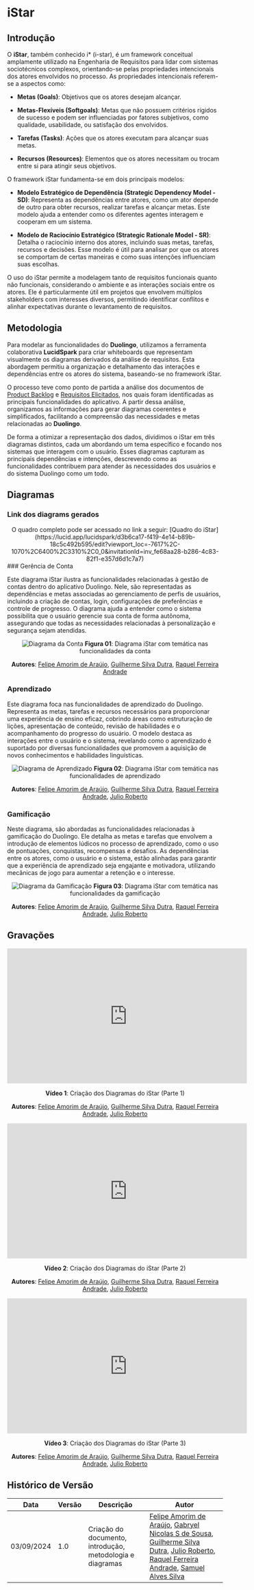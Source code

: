 # iStar

## Introdução

O **iStar**, também conhecido i* (i-star), é um framework conceitual amplamente utilizado na Engenharia de Requisitos para lidar com sistemas sociotécnicos complexos, orientando-se pelas propriedades intencionais dos atores envolvidos no processo. As propriedades intencionais referem-se a aspectos como:

- **Metas (Goals)**: Objetivos que os atores desejam alcançar.

- **Metas-Flexíveis (Softgoals)**: Metas que não possuem critérios rígidos de sucesso e podem ser influenciadas por fatores subjetivos, como qualidade, usabilidade, ou satisfação dos envolvidos.

- **Tarefas (Tasks)**: Ações que os atores executam para alcançar suas metas.

- **Recursos (Resources)**: Elementos que os atores necessitam ou trocam entre si para atingir seus objetivos.

O framework iStar fundamenta-se em dois principais modelos:

- **Modelo Estratégico de Dependência (Strategic Dependency Model - SD)**: Representa as dependências entre atores, como um ator depende de outro para obter recursos, realizar tarefas e alcançar metas. Este modelo ajuda a entender como os diferentes agentes interagem e cooperam em um sistema.

- **Modelo de Raciocínio Estratégico (Strategic Rationale Model - SR)**: Detalha o raciocínio interno dos atores, incluindo suas metas, tarefas, recursos e decisões. Esse modelo é útil para analisar por que os atores se comportam de certas maneiras e como suas intenções influenciam suas escolhas.

O uso do iStar permite a modelagem tanto de requisitos funcionais quanto não funcionais, considerando o ambiente e as interações sociais entre os atores. Ele é particularmente útil em projetos que envolvem múltiplos stakeholders com interesses diversos, permitindo identificar conflitos e alinhar expectativas durante o levantamento de requisitos.

## Metodologia

Para modelar as funcionalidades do **Duolingo**, utilizamos a ferramenta colaborativa **LucidSpark** para criar whiteboards que representam visualmente os diagramas derivados da análise de requisitos. Esta abordagem permitiu a organização e detalhamento das interações e dependências entre os atores do sistema, baseando-se no framework iStar.

O processo teve como ponto de partida a análise dos documentos de [Product Backlog](../ModelagemAgil/product-backlog.md) e [Requisitos Elicitados](../Elicitacao/priorizacao/priorizados.md), nos quais foram identificadas as principais funcionalidades do aplicativo. A partir dessa análise, organizamos as informações para gerar diagramas coerentes e simplificados, facilitando a compreensão das necessidades e metas relacionadas ao **Duolingo**.

De forma a otimizar a representação dos dados, dividimos o iStar em três diagramas distintos, cada um abordando um tema específico e focando nos sistemas que interagem com o usuário. Esses diagramas capturam as principais dependências e intenções, descrevendo como as funcionalidades contribuem para atender às necessidades dos usuários e do sistema Duolingo como um todo.

## Diagramas

### Link dos diagrams gerados

<center>
O quadro completo pode ser acessado no link a seguir: [Quadro do iStar](https://lucid.app/lucidspark/d3b6ca17-f419-4e14-b89b-18c5c492b595/edit?viewport_loc=-7617%2C-1070%2C6400%2C3310%2C0_0&invitationId=inv_fe68aa28-b286-4c83-82f1-e357d6d1c7a7)
</center>
### Gerência de Conta

Este diagrama iStar ilustra as funcionalidades relacionadas à gestão de contas dentro do aplicativo Duolingo. Nele, são representadas as dependências e metas associadas ao gerenciamento de perfis de usuários, incluindo a criação de contas, login, configurações de preferências e controle de progresso. O diagrama ajuda a entender como o sistema possibilita que o usuário gerencie sua conta de forma autônoma, assegurando que todas as necessidades relacionadas à personalização e segurança sejam atendidas.

<center>

![Diagrama da Conta](../assets/images/istar-conta.png)
**Figura 01**: Diagrama iStar com temática nas funcionalidades da conta

**Autores**: [Felipe Amorim de Araújo](https://github.com/lipeaaraujo), [Guilherme Silva Dutra](https://github.com/GuiDutra21), [Raquel Ferreira Andrade](https://github.com/raquel-andrade)

</center>

### Aprendizado

Este diagrama foca nas funcionalidades de aprendizado do Duolingo. Representa as metas, tarefas e recursos necessários para proporcionar uma experiência de ensino eficaz, cobrindo áreas como estruturação de lições, apresentação de conteúdo, revisão de habilidades e o acompanhamento do progresso do usuário. O modelo destaca as interações entre o usuário e o sistema, revelando como o aprendizado é suportado por diversas funcionalidades que promovem a aquisição de novos conhecimentos e habilidades linguísticas.

<center>

![Diagrama de Aprendizado](../assets/images/istar-aprendizado.png)
**Figura 02**: Diagrama iStar com temática nas funcionalidades de aprendizado

**Autores**: [Felipe Amorim de Araújo](https://github.com/lipeaaraujo), [Guilherme Silva Dutra](https://github.com/GuiDutra21), [Raquel Ferreira Andrade](https://github.com/raquel-andrade), [Julio Roberto](https://github.com/JulioR2022)

</center>

### Gamificação

Neste diagrama, são abordadas as funcionalidades relacionadas à gamificação do Duolingo. Ele detalha as metas e tarefas que envolvem a introdução de elementos lúdicos no processo de aprendizado, como o uso de pontuações, conquistas, recompensas e desafios. As dependências entre os atores, como o usuário e o sistema, estão alinhadas para garantir que a experiência de aprendizado seja engajante e motivadora, utilizando mecânicas de jogo para aumentar a retenção e o interesse.

<center>

![Diagrama da Gamificação](../assets/images/istar-gamificacao.png)
**Figura 03**: Diagrama iStar com temática nas funcionalidades da gamificação

**Autores**: [Felipe Amorim de Araújo](https://github.com/lipeaaraujo), [Guilherme Silva Dutra](https://github.com/GuiDutra21), [Raquel Ferreira Andrade](https://github.com/raquel-andrade), [Julio Roberto](https://github.com/JulioR2022)

</center>

## Gravações

<center>

<iframe width="560" height="315" src="https://www.youtube.com/embed/XsxsToQmXF4?si=ax18HvQrJwgycK8f" title="YouTube video player" frameborder="0" allow="accelerometer; autoplay; clipboard-write; encrypted-media; gyroscope; picture-in-picture; web-share" referrerpolicy="strict-origin-when-cross-origin" allowfullscreen></iframe>

**Vídeo 1**: Criação dos Diagramas do iStar (Parte 1) 

**Autores**: [Felipe Amorim de Araújo](https://github.com/lipeaaraujo), [Guilherme Silva Dutra](https://github.com/GuiDutra21), [Raquel Ferreira Andrade](https://github.com/raquel-andrade), [Julio Roberto](https://github.com/JulioR2022)

</center>

<center>

<iframe width="560" height="315" src="https://www.youtube.com/embed/1RdYFLuXDLI?si=WJWoY6rIn_y1Lv4i" title="Realização do Rich Picture das seções" frameborder="0" allow="accelerometer; autoplay; clipboard-write; encrypted-media; gyroscope; picture-in-picture; web-share" referrerpolicy="strict-origin-when-cross-origin" allowfullscreen></iframe>

**Vídeo 2**: Criação dos Diagramas do iStar (Parte 2) 

**Autores**: [Felipe Amorim de Araújo](https://github.com/lipeaaraujo), [Guilherme Silva Dutra](https://github.com/GuiDutra21), [Raquel Ferreira Andrade](https://github.com/raquel-andrade), [Julio Roberto](https://github.com/JulioR2022)

</center>

<center>

<iframe width="560" height="315" src="https://www.youtube.com/embed/1RdYFLuXDLI?si=WJWoY6rIn_y1Lv4i" title="Realização do Rich Picture das seções" frameborder="0" allow="accelerometer; autoplay; clipboard-write; encrypted-media; gyroscope; picture-in-picture; web-share" referrerpolicy="strict-origin-when-cross-origin" allowfullscreen></iframe>

**Vídeo 3**: Criação dos Diagramas do iStar (Parte 3) 

**Autores**: [Felipe Amorim de Araújo](https://github.com/lipeaaraujo), [Guilherme Silva Dutra](https://github.com/GuiDutra21), [Raquel Ferreira Andrade](https://github.com/raquel-andrade), [Julio Roberto](https://github.com/JulioR2022)

</center>

## Histórico de Versão

<center>

| Data | Versão | Descrição | Autor |
| ---- | ------ | --------- | ----- |
| 03/09/2024 | 1.0 | Criação do documento, introdução, metodologia e diagramas | [Felipe Amorim de Araújo](https://github.com/lipeaaraujo), [Gabryel Nicolas S de Sousa](https://github.com/gabryelns), [Guilherme Silva Dutra](https://github.com/GuiDutra21), [Julio Roberto](https://github.com/JulioR2022), [Raquel Ferreira Andrade](https://github.com/raquel-andrade), [Samuel Alves Silva](https://github.com/samuelalvess) |

</center>
